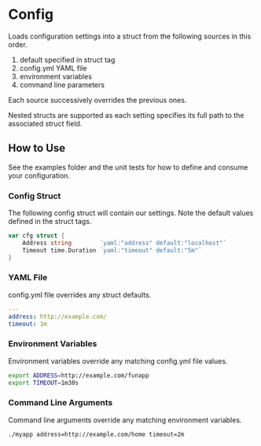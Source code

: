 # Config

Loads configuration settings into a struct from the following sources in this order.

1. default specified in struct tag
1. config.yml YAML file
1. environment variables
1. command line parameters

Each source successively overrides the previous ones.

Nested structs are supported as each setting specifies its full path to the associated struct field.

## How to Use

See the examples folder and the unit tests for how to define and consume your configuration.

### Config Struct

The following config struct will contain our settings.
Note the default values defined in the struct tags.

```go
var cfg struct {
	Address string        `yaml:"address" default:"localhost"`
	Timeout time.Duration `yaml:"timeout" default:"5m"`
}
```

### YAML File

config.yml file overrides any struct defaults.

```yaml
---
address: http://example.com/
timeout: 1m
```

### Environment Variables

Environment variables override any matching config.yml file values.

```bash
export ADDRESS=http://example.com/funapp
export TIMEOUT=1m30s
```

### Command Line Arguments

Command line arguments override any matching environment variables.

```bash
./myapp address=http://example.com/home timeout=2m
```
